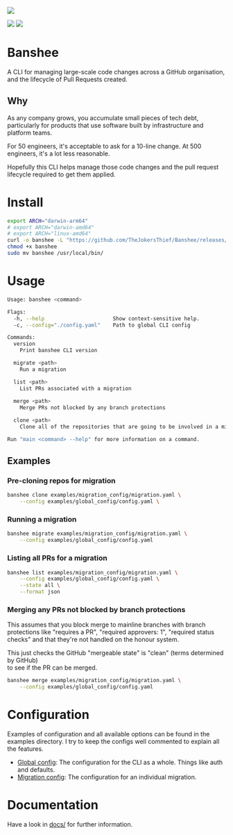 ![](images/banshee.png)

![](https://badgers.space/github/release/TheJokersThief/Banshee?scale=1.25)
![](https://badgers.space/github/license/TheJokersThief/Banshee?scale=1.25)
# Banshee

A CLI for managing large-scale code changes across a GitHub organisation, and 
the lifecycle of Pull Requests created.

## Why

As any company grows, you accumulate small pieces of tech debt, particularly for
products that use software built by infrastructure and platform teams.

For 50 engineers, it's acceptable to ask for a 10-line change. At 500 engineers,
it's a lot less reasonable. 

Hopefully this CLI helps manage those code changes and the pull request lifecycle
required to get them applied.

# Install

```bash
export ARCH="darwin-arm64"
# export ARCH="darwin-amd64"
# export ARCH="linux-amd64"
curl -o banshee -L "https://github.com/TheJokersThief/Banshee/releases/latest/download/banshee-${ARCH}"
chmod +x banshee
sudo mv banshee /usr/local/bin/
```


# Usage

```bash
Usage: banshee <command>

Flags:
  -h, --help                      Show context-sensitive help.
  -c, --config="./config.yaml"    Path to global CLI config

Commands:
  version
    Print banshee CLI version

  migrate <path>
    Run a migration

  list <path>
    List PRs associated with a migration
  
  merge <path>
    Merge PRs not blocked by any branch protections

  clone <path>
    Clone all of the repositories that are going to be involved in a migration

Run "main <command> --help" for more information on a command.
```

## Examples

### Pre-cloning repos for migration

```bash
banshee clone examples/migration_config/migration.yaml \
    --config examples/global_config/config.yaml \
```

### Running a migration

```bash
banshee migrate examples/migration_config/migration.yaml \
    --config examples/global_config/config.yaml
```

### Listing all PRs for a migration

```bash
banshee list examples/migration_config/migration.yaml \
    --config examples/global_config/config.yaml \
    --state all \
    --format json
```

### Merging any PRs not blocked by branch protections

This assumes that you block merge to mainline branches with branch protections like 
"requires a PR", "required approvers: 1", "required status checks" and that they're 
not handled on the honour system.

This just checks the GitHub "mergeable state" is "clean" (terms determined by GitHub)  
to see if the PR can be merged.

```bash
banshee merge examples/migration_config/migration.yaml \
    --config examples/global_config/config.yaml
```

# Configuration
Examples of configuration and all available options can be found in the examples
directory. I try to keep the configs well commented to explain all the features.

* [Global config](examples/global_config/config.yaml): The configuration for the 
CLI as a whole. Things like auth and defaults.
* [Migration config](examples/migration_config/migration.yaml): The configuration
for an individual migration. 

# Documentation

Have a look in [docs/](docs/) for further information.
